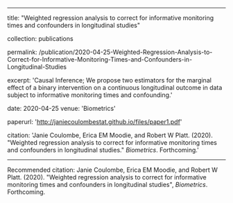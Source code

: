 ---
title: "Weighted regression analysis to correct for informative monitoring times and confounders in longitudinal studies"

collection: publications

permalink: /publication/2020-04-25-Weighted-Regression-Analysis-to-Correct-for-Informative-Monitoring-Times-and-Confounders-in-Longitudinal-Studies

excerpt: 'Causal Inference; We propose two estimators for the marginal effect of a binary intervention on a continuous longitudinal outcome in data subject to informative monitoring times and confounding.'

date: 2020-04-25
venue: 'Biometrics'

paperurl: 'http://janiecoulombestat.github.io/files/paper1.pdf'

citation: 'Janie Coulombe, Erica EM Moodie, and Robert W Platt. (2020). &quot;Weighted regression analysis to correct for informative monitoring times and confounders in longitudinal studies.&quot; <i>Biometrics</i>. Forthcoming.'
 
 ---
 
Recommended citation: Janie Coulombe, Erica EM Moodie, and Robert W Platt. (2020). "Weighted regression analysis to correct for informative monitoring times and confounders in longitudinal studies", <i>Biometrics</i>. Forthcoming.
